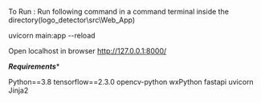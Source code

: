 To Run :
Run following command in a command terminal inside the directory(logo_detector\src\Web_App)

uvicorn main:app --reload

Open localhost in browser
http://127.0.0.1:8000/

***Requirements****

Python==3.8
tensorflow==2.3.0
opencv-python
wxPython
fastapi
uvicorn
Jinja2
